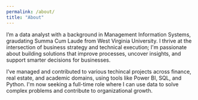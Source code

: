 ```yaml
---
permalink: /about/
title: "About"
---
```


I’m a data analyst with a background in Management Information Systems, graudating Summa Cum Laude from West Virginia University. I thrive at the intersection of business strategy and technical execution; I'm passionate about building solutions that improve processes, uncover insights, and support smarter decisions for businesses.

I’ve managed and contributed to various techincal projects across finance, real estate, and academic domains, using tools like Power BI, SQL, and Python. I'm now seeking a full-time role where I can use data to solve complex problems and contribute to organizational growth.

